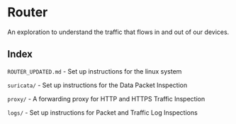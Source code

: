 # Router

An exploration to understand the traffic that flows in and out of our devices.

## Index

`ROUTER_UPDATED.md` - Set up instructions for the linux system

`suricata/` - Set up instructions for the Data Packet Inspection

`proxy/` - A forwarding proxy for HTTP and HTTPS Traffic Inspection

`logs/` - Set up instructions for Packet and Traffic Log Inspections

